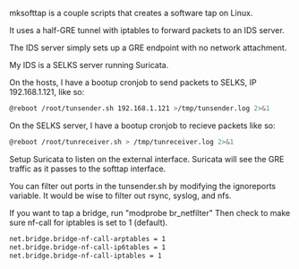 mksofttap is a couple scripts that creates a software tap on Linux.

It uses a half-GRE tunnel with iptables to forward packets to an IDS server.

The IDS server simply sets up a GRE endpoint with no network attachment.  

My IDS is a SELKS server running Suricata.

On the hosts, I have a bootup cronjob to send packets to SELKS, IP 192.168.1.121, like so: 
```sh
@reboot /root/tunsender.sh 192.168.1.121 >/tmp/tunsender.log 2>&1
```

On the SELKS server, I have a bootup cronjob to recieve packets like so: 
```sh
@reboot /root/tunreceiver.sh > /tmp/tunreceiver.log 2>&1
```

Setup Suricata to listen on the external interface.  Suricata will see the GRE traffic as it passes to the softtap interface.

You can filter out ports in the tunsender.sh by modifying the ignoreports variable.  It would be wise to filter out rsync, syslog, and nfs.


If you want to tap a bridge, run "modprobe br_netfilter"
Then check to make sure nf-call for iptables is set to 1 (default).
```sh
net.bridge.bridge-nf-call-arptables = 1
net.bridge.bridge-nf-call-ip6tables = 1
net.bridge.bridge-nf-call-iptables = 1
```


